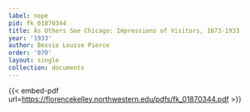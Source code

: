```yaml
---
label: nope
pid: fk_01870344
title: As Others See Chicago: Impressions of Visitors, 1673-1933
year: '1933'
author: Bessie Louise Pierce
order: '070'
layout: single
collection: documents
---
```



{{< embed-pdf url=https://florencekelley.northwestern.edu/pdfs/fk_01870344.pdf >}}